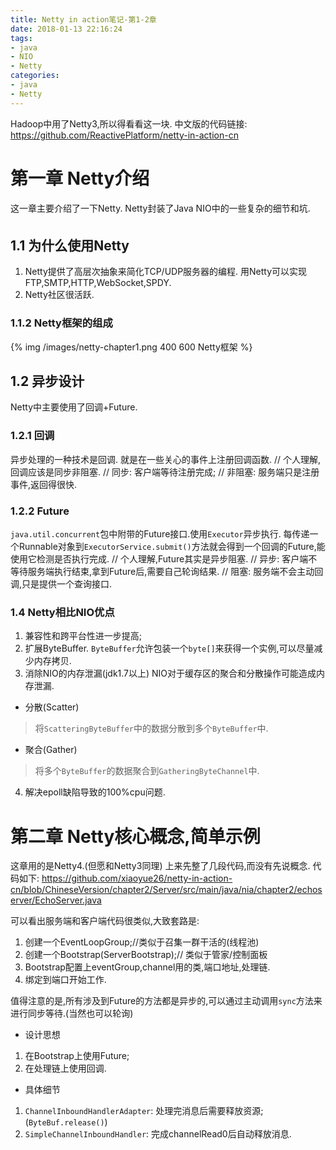 ```yaml
---
title: Netty in action笔记-第1-2章
date: 2018-01-13 22:16:24
tags: 
- java 
- NIO 
- Netty
categories:
- java
- Netty
---
```



Hadoop中用了Netty3,所以得看看这一块.
中文版的代码链接:
https://github.com/ReactivePlatform/netty-in-action-cn


# 第一章 Netty介绍
这一章主要介绍了一下Netty.
Netty封装了Java NIO中的一些复杂的细节和坑.

## 1.1 为什么使用Netty
1. Netty提供了高层次抽象来简化TCP/UDP服务器的编程.
用Netty可以实现FTP,SMTP,HTTP,WebSocket,SPDY.
2. Netty社区很活跃.

### 1.1.2 Netty框架的组成
{% img /images/netty-chapter1.png 400 600 Netty框架 %}

## 1.2 异步设计
Netty中主要使用了回调+Future. 
### 1.2.1 回调
异步处理的一种技术是回调. 就是在一些关心的事件上注册回调函数.
// 个人理解,回调应该是同步非阻塞. 
// 同步: 客户端等待注册完成;
// 非阻塞: 服务端只是注册事件,返回得很快.

###  1.2.2 Future
`java.util.concurrent`包中附带的Future接口.使用`Executor`异步执行.
每传递一个Runnable对象到`ExecutorService.submit()`方法就会得到一个回调的Future,能使用它检测是否执行完成.
// 个人理解,Future其实是异步阻塞.
// 异步: 客户端不等待服务端执行结束,拿到Future后,需要自己轮询结果.
// 阻塞: 服务端不会主动回调,只是提供一个查询接口.

### 1.4 Netty相比NIO优点
1. 兼容性和跨平台性进一步提高;
2. 扩展ByteBuffer. 
`ByteBuffer`允许包装一个`byte[]`来获得一个实例,可以尽量减少内存拷贝.
3. 消除NIO的内存泄漏(jdk1.7以上)
NIO对于缓存区的聚合和分散操作可能造成内存泄漏.
- 分散(Scatter)
> 将`ScatteringByteBuffer`中的数据分散到多个`ByteBuffer`中.

- 聚合(Gather)
> 将多个`ByteBuffer`的数据聚合到`GatheringByteChannel`中.

4. 解决epoll缺陷导致的100%cpu问题.

# 第二章 Netty核心概念,简单示例
这章用的是Netty4.(但愿和Netty3同理)
上来先整了几段代码,而没有先说概念. 
代码如下:
https://github.com/xiaoyue26/netty-in-action-cn/blob/ChineseVersion/chapter2/Server/src/main/java/nia/chapter2/echoserver/EchoServer.java

可以看出服务端和客户端代码很类似,大致套路是:
1. 创建一个EventLoopGroup;//类似于召集一群干活的(线程池)
2. 创建一个Bootstrap(ServerBootstrap);// 类似于管家/控制面板
3. Bootstrap配置上eventGroup,channel用的类,端口地址,处理链.
4. 绑定到端口开始工作. 

值得注意的是,所有涉及到Future的方法都是异步的,可以通过主动调用`sync`方法来进行同步等待.(当然也可以轮询)

- 设计思想
1. 在Bootstrap上使用Future;
2. 在处理链上使用回调.

- 具体细节
1. `ChannelInboundHandlerAdapter`:
处理完消息后需要释放资源;(`ByteBuf.release()`)
2. `SimpleChannelInboundHandler`:
完成channelRead0后自动释放消息.